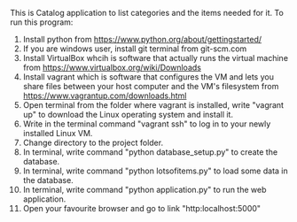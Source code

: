 This is Catalog application to list categories and the items needed for it.
To run this program:
1) Install python from https://www.python.org/about/gettingstarted/
2) If you are windows user, install git terminal from git-scm.com
3) Install VirtualBox whcih is software that actually runs the virtual machine from https://www.virtualbox.org/wiki/Downloads
4) Install vagrant which is software that configures the VM and lets you share files between your host computer and the VM's filesystem from https://www.vagrantup.com/downloads.html
5) Open terminal from the folder where vagrant is installed, write "vagrant up" to download the Linux operating system and install it.
6) Write in the terminal command "vagrant ssh" to log in to your newly installed Linux VM.
7) Change directory to the project folder.
8) In terminal, write command "python database_setup.py" to create the database.
9) In terminal, write command "python lotsofitems.py" to load some data in the database.
10) In terminal, write command "python application.py" to run the web application.
11) Open your favourite browser and go to link "http:localhost:5000"
